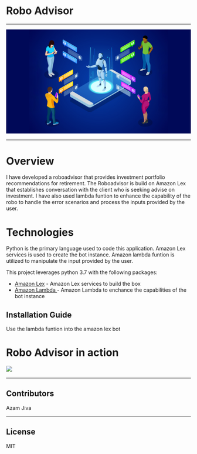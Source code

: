 # Robo Advisor

----------------
![Roboadvisor](module-15-challenge.png)

-----------------

# Overview 

I have developed a roboadvisor that provides investment portfolio recommendations for retirement. The Roboadvisor is build on Amazon Lex that establishes conversation with the client who is seeking advise on investment. I have also used lambda funtion to enhance the capability of the robo to handle the error scenarios and process the inputs provided by the user. 


# Technologies 

Python is the primary language used to code this application. Amazon Lex services is used to create the bot instance. Amazon lambda funtion is utilized to manipulate the input provided by the user. 



This project leverages python 3.7 with the following packages:

* [Amazon Lex](https://docs.python.org/3/library/csv.html) - Amazon Lex services to build the box
* [Amazon Lambda ](https://github.com/pandas-dev/pandas) - Amazon Lambda to enchance the capabilities of the bot instance 


## Installation Guide


Use the lambda funtion into the amazon lex bot 



# Robo Advisor in action 

![](https://gfycat.com/relievedficklehake)

--------


## Contributors

Azam Jiva

---

## License

MIT

